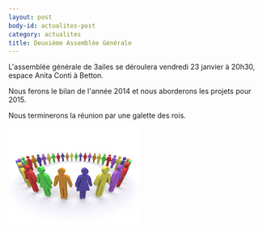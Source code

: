 ```yaml
---
layout: post
body-id: actualites-post
category: actualites
title: Deuxième Assemblée Générale
---
```


L'assemblée générale de 3ailes se déroulera vendredi 23 janvier à 20h30, espace Anita Conti à Betton.

Nous ferons le bilan de l'année 2014 et nous aborderons les projets pour 2015.

Nous terminerons la réunion par une galette des rois.

![Groupe][1]

[1]: /img/groupe.jpg
